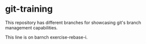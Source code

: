 # git-training
This repository has different branches for showcasing git's branch management capabilities.

This line is on barnch exercise-rebase-i.
